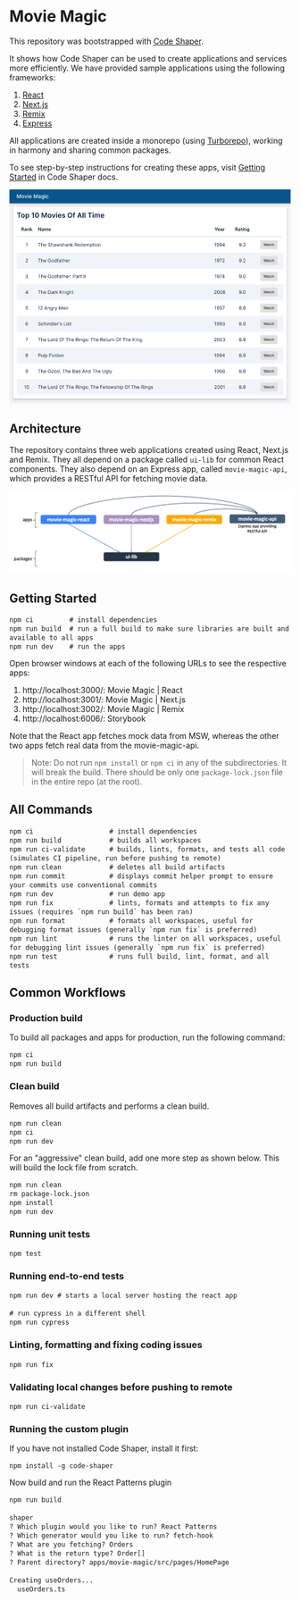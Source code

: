 # Movie Magic

This repository was bootstrapped with [Code Shaper](https://code-shaper.dev).

It shows how Code Shaper can be used to create applications and services more
efficiently. We have provided sample applications using the following
frameworks:

1. [React](https://reactjs.org/)
2. [Next.js](https://nextjs.org/)
3. [Remix](https://remix.run/)
4. [Express](https://expressjs.com/)

All applications are created inside a monorepo (using
[Turborepo](https://turbo.build/repo)), working in harmony and sharing common
packages.

To see step-by-step instructions for creating these apps, visit
[Getting Started](https://www.code-shaper.dev/docs/getting-started/overview) in
Code Shaper docs.

![Home Page](assets/home-page.png)

## Architecture

The repository contains three web applications created using React, Next.js and
Remix. They all depend on a package called `ui-lib` for common React components.
They also depend on an Express app, called `movie-magic-api`, which provides a
RESTful API for fetching movie data.

![Architecture](assets/architecture.png)

## Getting Started

```shell
npm ci         # install dependencies
npm run build  # run a full build to make sure libraries are built and available to all apps
npm run dev    # run the apps
```

Open browser windows at each of the following URLs to see the respective apps:

1. http://localhost:3000/: Movie Magic | React
2. http://localhost:3001/: Movie Magic | Next.js
3. http://localhost:3002/: Movie Magic | Remix
4. http://localhost:6006/: Storybook

Note that the React app fetches mock data from MSW, whereas the other two apps
fetch real data from the movie-magic-api.

> Note: Do not run `npm install` or `npm ci` in any of the subdirectories. It
> will break the build. There should be only one `package-lock.json` file in the
> entire repo (at the root).

## All Commands

```
npm ci                   # install dependencies
npm run build            # builds all workspaces
npm run ci-validate      # builds, lints, formats, and tests all code (simulates CI pipeline, run before pushing to remote)
npm run clean            # deletes all build artifacts
npm run commit           # displays commit helper prompt to ensure your commits use conventional commits
npm run dev              # run demo app
npm run fix              # lints, formats and attempts to fix any issues (requires `npm run build` has been ran)
npm run format           # formats all workspaces, useful for debugging format issues (generally `npm run fix` is preferred)
npm run lint             # runs the linter on all workspaces, useful for debugging lint issues (generally `npm run fix` is preferred)
npm run test             # runs full build, lint, format, and all tests
```

## Common Workflows

### Production build

To build all packages and apps for production, run the following command:

```shell
npm ci
npm run build
```

### Clean build

Removes all build artifacts and performs a clean build.

```shell
npm run clean
npm ci
npm run dev
```

For an "aggressive" clean build, add one more step as shown below. This will
build the lock file from scratch.

```shell
npm run clean
rm package-lock.json
npm install
npm run dev
```

### Running unit tests

```shell
npm test
```

### Running end-to-end tests

```shell
npm run dev # starts a local server hosting the react app

# run cypress in a different shell
npm run cypress
```

### Linting, formatting and fixing coding issues

```shell
npm run fix
```

### Validating local changes before pushing to remote

```shell
npm run ci-validate
```

### Running the custom plugin

If you have not installed Code Shaper, install it first:

```shell
npm install -g code-shaper
```

Now build and run the React Patterns plugin

```shell
npm run build

shaper
? Which plugin would you like to run? React Patterns
? Which generator would you like to run? fetch-hook
? What are you fetching? Orders
? What is the return type? Order[]
? Parent directory? apps/movie-magic/src/pages/HomePage

Creating useOrders...
  useOrders.ts
```
